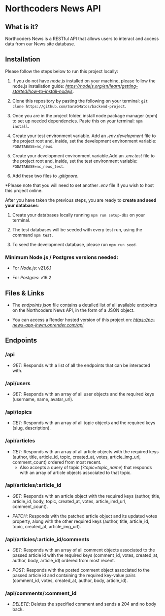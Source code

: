 # Northcoders News API

## What is it?

Northcoders News is a RESTful API that allows users to interact and access data from our News site database.

## Installation

Please follow the steps below to run this project locally:

1. If you do not have _node.js_ installed on your machine, please follow the node.js installation guide: *https://nodejs.org/en/learn/getting-started/how-to-install-nodejs*.

2. Clone this repository by pasting the following on your terminal: `git clone https://github.com/SaraGMatos/backend-project`.

3. Once you are in the project folder, install node package manager (npm) to set up needed dependencies. Paste this on your terminal: `npm install`.

4. Create your test environment variable. Add an _.env.development_ file to the project root and, inside, set the development environment variable: `PGDATABASE=nc_news`.

5. Create your development environment variable.Add an _.env.test_ file to the project root and, inside, set the test environment variable: `PGDATABASE=nc_news_test`.

6. Add these two files to _.gitignore_.

\*Please note that you will need to set another _\.env_ file if you wish to host this project online.

After you have taken the previous steps, you are ready to **create and seed your databases**:

1. Create your databases locally running `npm run setup-dbs` on your terminal.

2. The test databases will be seeded with every test run, using the command `npm test`.

3. To seed the development database, please run `npm run seed`.

### Minimum Node.js / Postgres versions needed:

- For _Node.js_: v21.6.1

- For _Postgres_: v16.2

## Files & Links

- The _endpoints.json_ file contains a detailed list of all available endpoints on the Northcoders News API, in the form of a JSON object.

- You can access a Render hosted version of this project on: *https://nc-news-app-jnwm.onrender.com/api*

## Endpoints

### /api

- _GET_: Responds with a list of all the endpoints that can be interacted with.

### /api/users

- _GET_: Responds with an array of all user objects and the required keys (username, name, avatar_url).

### /api/topics

- _GET_: Responds with an array of all topic objects and the required keys (slug, description).

### /api/articles

- _GET_: Responds with an array of all article objects with the required keys (author, title, article_id, topic, created_at, votes, article_img_url, comment_count) ordered from most recent.
  - Also accepts a query of topic (_?topic=topic_name_) that responds with an array of article objects associated to that topic.

### /api/articles/:article_id

- _GET_: Responds with an article object with the required keys (author, title, article_id, body, topic, created_at, votes, article_imd_url, comment_count).

- _PATCH_: Responds with the patched article object and its updated votes property, along with the other required keys (author, title, article_id, topic, created_at, article_img_url).

### /api/articles/:article_id/comments

- _GET_: Responds with an array of all comment objects associated to the passed article id with the required keys (comment_id, votes, created_at, author, body, article_id) ordered from most recent.

- _POST_: Responds with the posted comment object associated to the passed article id and containing the required key-value pairs (comment_id, votes, created_at, author, body, article_id).

### /api/comments/:comment_id

- _DELETE_: Deletes the specified comment and sends a 204 and no body back.
